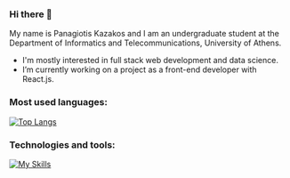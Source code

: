 <!--
**pankazakos/pankazakos** is a ✨ _special_ ✨ repository because its `README.md` (this file) appears on your GitHub profile.

Here are some ideas to get you started:

- 🔭 I’m currently working on ...
- 🌱 I’m currently learning ...
- 👯 I’m looking to collaborate on ...
- 🤔 I’m looking for help with ...
- 💬 Ask me about ...
- 📫 How to reach me: ...
- 😄 Pronouns: ...
- ⚡ Fun fact: ...
-->
### Hi there 👋

My name is Panagiotis Kazakos and I am an undergraduate student at the Department of Informatics and Telecommunications, University of Athens.
- I'm mostly interested in full stack web development and data science.
- I’m currently working on a project as a front-end developer with React.js.

### Most used languages:

[![Top Langs](https://github-readme-stats.vercel.app/api/top-langs/?username=pankazakos&exclude_repo=berkeley-spring22-AI&theme=gruvbox)](https://github.com/anuraghazra/github-readme-stats)

### Technologies and tools:

[![My Skills](https://skillicons.dev/icons?i=c,cpp,python,java,js,ts,react,django,css,bootstrap,mui,mysql,postgres,linux,bash,git,docker,vscode,gcp&perline=11)](https://skillicons.dev)

